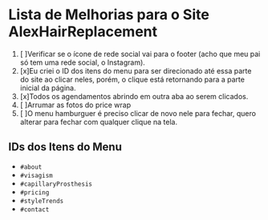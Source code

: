 # Lista de Melhorias para o Site AlexHairReplacement

1. [ ]Verificar se o ícone de rede social vai para o footer (acho que meu pai só tem uma rede social, o Instagram).
2. [x]Eu criei o ID dos itens do menu para ser direcionado até essa parte do site ao clicar neles, porém, o clique está retornando para a parte inicial da página.
3. [x]Todos os agendamentos abrindo em outra aba ao serem clicados.
4. [ ]Arrumar as fotos do price wrap
5. [ ]O menu hamburguer é preciso clicar de novo nele para fechar, quero alterar para fechar com qualquer clique na tela.

## IDs dos Itens do Menu

- `#about`
- `#visagism`
- `#capillaryProsthesis`
- `#pricing`
- `#styleTrends`
- `#contact`